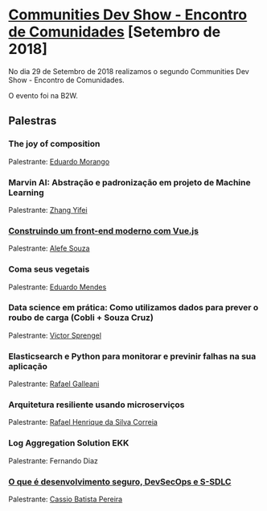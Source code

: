 # [Communities Dev Show - Encontro de Comunidades][0] [Setembro de 2018]

No dia 29 de Setembro de 2018 realizamos o segundo Communities Dev Show - Encontro de Comunidades.

O evento foi na B2W.


## Palestras

### The joy of composition

Palestrante: [Eduardo Morango](https://github.com/edvmorango)


### Marvin AI: Abstração e padronização em projeto de Machine Learning

Palestrante: [Zhang Yifei](https://github.com/zhangruoxu)


### [Construindo um front-end moderno com Vue.js](https://speakerdeck.com/alefesouza/modern-front-end-development-with-vue-dot-js)

Palestrante: [Alefe Souza](https://github.com/alefesouza)


### Coma seus vegetais

Palestrante: [Eduardo Mendes](https://github.com/dunossauro)


### Data science em prática: Como utilizamos dados para prever o roubo de carga (Cobli + Souza Cruz)

Palestrante: [Victor Sprengel](https://github.com/victorsprengel)


### Elasticsearch e Python para monitorar e previnir falhas na sua aplicação

Palestrante: [Rafael Galleani](https://github.com/rafegal)


### Arquitetura resiliente usando microserviços

Palestrante: [Rafael Henrique da Silva Correia](https://github.com/rafaelhenrique)


### Log Aggregation Solution EKK

Palestrante: Fernando Diaz


### [O que é desenvolvimento seguro, DevSecOps e S-SDLC](https://www.slideshare.net/cassiobp/o-que-desenvolvimento-seguro-devsecops-e-ssdlc)

Palestrante: [Cassio Batista Pereira](https://github.com/cassiodeveloper)


[0]: https://www.meetup.com/pt-BR/Grupy-SP/events/254342503/
